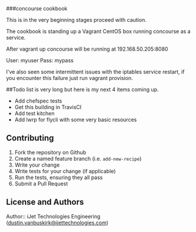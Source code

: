 ###concourse cookbook

This is in the very beginning stages proceed with caution.

The cookbook is standing up a Vagrant CentOS box running concourse as a service.

After vagrant up concourse will be running at 192.168.50.205:8080

User: myuser
Pass: mypass

I've also seen some intermittent issues with the iptables service restart, if you encounter this failure just run vagrant provision.

##Todo list is very long but here is my next 4 items coming up. 

* Add chefspec tests
* Get this building in TravisCI
* Add test kitchen
* Add lwrp for flycli with some very basic resources

## Contributing

1. Fork the repository on Github
2. Create a named feature branch (i.e. `add-new-recipe`)
3. Write your change
4. Write tests for your change (if applicable)
5. Run the tests, ensuring they all pass
6. Submit a Pull Request

## License and Authors

Author:: iJet Technologies Engineering (dustin.vanbuskirk@ijettechnologies.com)